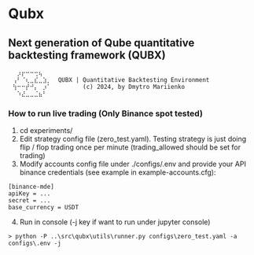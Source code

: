 # Qubx

## Next generation of Qube quantitative backtesting framework (QUBX)
```          
⠀⠀⡰⡖⠒⠒⢒⢦⠀⠀
⠀⢠⠃⠈⢆⣀⣎⣀⣱⡀  QUBX | Quantitative Backtesting Environment
⠀⢳⠒⠒⡞⠚⡄⠀⡰⠁         (c) 2024, by Dmytro Mariienko
⠀⠀⠱⣜⣀⣀⣈⣦⠃⠀⠀⠀

```                                          
### How to run live trading (Only Binance spot tested)
1. cd experiments/
2. Edit strategy config file (zero_test.yaml). Testing strategy is just doing flip / flop trading once per minute (trading_allowed should be set for trading)
3. Modify accounts config file under ./configs/.env and provide your API binance credentials (see example in example-accounts.cfg):
```
[binance-mde]
apiKey = ...
secret = ...
base_currency = USDT
```
4. Run in console (-j key if want to run under jupyter console)

```
> python -P ..\src\qubx\utils\runner.py configs\zero_test.yaml -a configs\.env -j 
```
